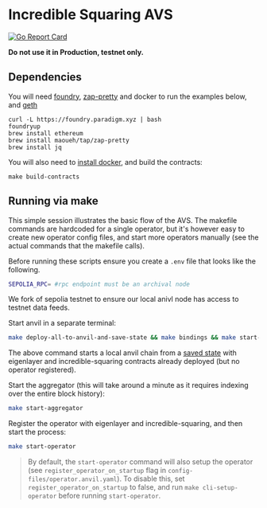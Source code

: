 # Incredible Squaring AVS

[![Go Report Card](https://goreportcard.com/badge/github.com/Layr-Labs/incredible-squaring-avs)](https://goreportcard.com/report/github.com/Layr-Labs/incredible-squaring-avs)

<b> Do not use it in Production, testnet only. </b>



## Dependencies

You will need [foundry](https://book.getfoundry.sh/getting-started/installation), [zap-pretty](https://github.com/maoueh/zap-pretty) and docker to run the examples below, and [geth](https://geth.ethereum.org/docs/getting-started/installing-geth)
```
curl -L https://foundry.paradigm.xyz | bash
foundryup
brew install ethereum
brew install maoueh/tap/zap-pretty
brew install jq
```
You will also need to [install docker](https://docs.docker.com/get-docker/), and build the contracts:
```
make build-contracts
```

## Running via make

This simple session illustrates the basic flow of the AVS. The makefile commands are hardcoded for a single operator, but it's however easy to create new operator config files, and start more operators manually (see the actual commands that the makefile calls).

Before running these scripts ensure you create a `.env` file that looks like the following.
```bash
SEPOLIA_RPC= #rpc endpoint must be an archival node
```

We fork of sepolia testnet to ensure our local anivl node has access to testnet data feeds.

Start anvil in a separate terminal:

```bash
make deploy-all-to-anvil-and-save-state && make bindings && make start-anvil-chain-with-el-and-avs-deployed
```

The above command starts a local anvil chain from a [saved state](./tests/anvil/avs-and-eigenlayer-deployed-anvil-state.json) with eigenlayer and incredible-squaring contracts already deployed (but no operator registered).

Start the aggregator (this will take around a minute as it requires indexing over the entire block history):

```bash
make start-aggregator
```

Register the operator with eigenlayer and incredible-squaring, and then start the process:

```bash
make start-operator
```

> By default, the `start-operator` command will also setup the operator (see `register_operator_on_startup` flag in `config-files/operator.anvil.yaml`). To disable this, set `register_operator_on_startup` to false, and run `make cli-setup-operator` before running `start-operator`.


